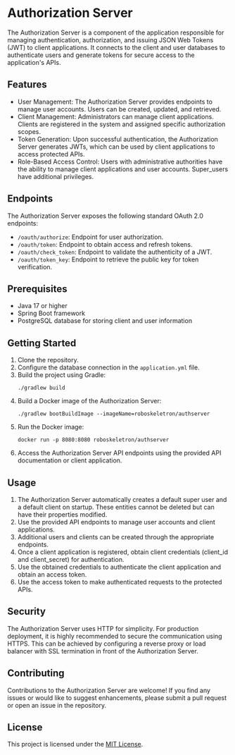 # Authorization Server

The Authorization Server is a component of the application responsible for managing authentication, authorization, and issuing JSON Web Tokens (JWT) to client applications. It connects to the client and user databases to authenticate users and generate tokens for secure access to the application's APIs.

## Features

- User Management: The Authorization Server provides endpoints to manage user accounts. Users can be created, updated, and retrieved.
- Client Management: Administrators can manage client applications. Clients are registered in the system and assigned specific authorization scopes.
- Token Generation: Upon successful authentication, the Authorization Server generates JWTs, which can be used by client applications to access protected APIs.
- Role-Based Access Control: Users with administrative authorities have the ability to manage client applications and user accounts. Super_users have additional privileges.

## Endpoints

The Authorization Server exposes the following standard OAuth 2.0 endpoints:

- `/oauth/authorize`: Endpoint for user authorization.
- `/oauth/token`: Endpoint to obtain access and refresh tokens.
- `/oauth/check_token`: Endpoint to validate the authenticity of a JWT.
- `/oauth/token_key`: Endpoint to retrieve the public key for token verification.

## Prerequisites

- Java 17 or higher
- Spring Boot framework
- PostgreSQL database for storing client and user information

## Getting Started

1. Clone the repository.
2. Configure the database connection in the `application.yml` file.
3. Build the project using Gradle:
   ```
   ./gradlew build
   ```
4. Build a Docker image of the Authorization Server:
   ```
   ./gradlew bootBuildImage --imageName=roboskeletron/authserver
   ```
5. Run the Docker image:
   ```
   docker run -p 8080:8080 roboskeletron/authserver
   ```
6. Access the Authorization Server API endpoints using the provided API documentation or client application.

## Usage

1. The Authorization Server automatically creates a default super user and a default client on startup. These entities cannot be deleted but can have their properties modified.
2. Use the provided API endpoints to manage user accounts and client applications.
3. Additional users and clients can be created through the appropriate endpoints.
4. Once a client application is registered, obtain client credentials (client_id and client_secret) for authentication.
5. Use the obtained credentials to authenticate the client application and obtain an access token.
6. Use the access token to make authenticated requests to the protected APIs.

## Security

The Authorization Server uses HTTP for simplicity. For production deployment, it is highly recommended to secure the communication using HTTPS. This can be achieved by configuring a reverse proxy or load balancer with SSL termination in front of the Authorization Server.

## Contributing

Contributions to the Authorization Server are welcome! If you find any issues or would like to suggest enhancements, please submit a pull request or open an issue in the repository.

## License

This project is licensed under the [MIT License](LICENSE).